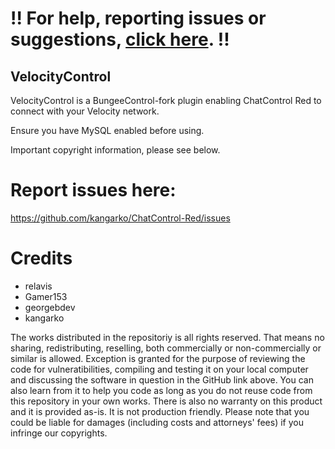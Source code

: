 # !! For help, reporting issues or suggestions, [click here](https://github.com/kangarko/ChatControl-Red/issues). !!

## VelocityControl

VelocityControl is a BungeeControl-fork plugin enabling ChatControl Red to connect with your Velocity network.

Ensure you have MySQL enabled before using.

Important copyright information, please see below.

# Report issues here:
https://github.com/kangarko/ChatControl-Red/issues

# Credits
- relavis
- Gamer153
- georgebdev
- kangarko

The works distributed in the repositoriy is all rights reserved. That means no sharing, redistributing, reselling, both commercially or non-commercially or similar is allowed.
Exception is granted for the purpose of reviewing the code for vulneratibilities, compiling and testing it on your local computer and discussing the software in question in the GitHub link above. You can also learn from it to help you code as long as you do not reuse code from this repository in your own works.
There is also no warranty on this product and it is provided as-is. It is not production friendly.
Please note that you could be liable for damages (including costs and attorneys' fees) if you infringe our copyrights.
